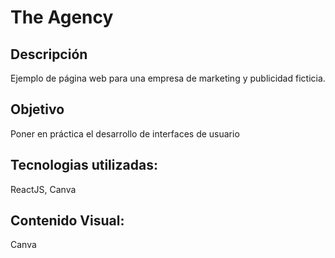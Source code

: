 # The Agency

## Descripción
Ejemplo de página web para una empresa de marketing y publicidad ficticia.

## Objetivo
Poner en práctica el desarrollo de interfaces de usuario

## Tecnologias utilizadas: 
ReactJS, Canva

## Contenido Visual: 
Canva